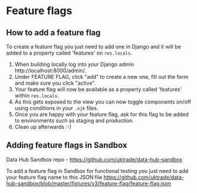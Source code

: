 # Feature flags

## How to add a feature flag

To create a feature flag you just need to add one in Django and it will be added to a property called 'features' on `res.locals`.

1. When building locally log into your Django admin http://localhost:8000/admin/.
2. Under FEATURE FLAG, click "add" to create a new one, fill out the form and make sure you click "active".
3. Your feature flag will now be available as a property called 'features' within `res.locals`.
4. As this gets exposed to the view you can now toggle components on/off using conditions in your `.njk` files.
5. Once you are happy with your feature flag, ask for this flag to be added to environments such as staging and production.
6. Clean up afterwards :-)  

## Adding feature flags in Sandbox

Data Hub Sandbox repo - https://github.com/uktrade/data-hub-sandbox

To add a feature flag in Sandbox for functional testing you just need to add your feature flag name to this JSON file https://github.com/uktrade/data-hub-sandbox/blob/master/fixtures/v3/feature-flag/feature-flag.json 
